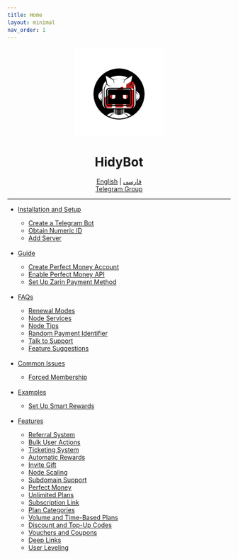 ```yaml
---
title: Home
layout: minimal
nav_order: 1
---
```


<head>
    <meta charset="utf-8">
    <link rel="stylesheet" href="https://b3h1z.github.io/HidyBot-Docs/assets/css/en-style.css">
</head>

<p align="center">
  <a href="https://b3h1z.github.io/HidyBot-Docs/" target="_blank" rel="noopener noreferrer">
    <img width="200" height="200" src="https://github.com/B3H1Z/Hiddify-Telegram-Bot/blob/main/Screenshots/icon.png?raw=True" alt="Hidy Bot">
  </a>
</p>
<h1 style="text-align: center;">
HidyBot
</h1>
<p align="center">
  <a href="https://b3h1z.github.io/HidyBot-Docs/">English</a> |
  <a href="https://b3h1z.github.io/HidyBot-Docs/">فارسی</a>
<br>
  <a href="https://t.me/HidyBotGroup">Telegram Group</a>
</p>

***

<div>
<ul>
  <li><a href="https://b3h1z.github.io/HidyBot-Docs/docs/fa/installation/install.html">Installation and Setup</a></li>
  <ul>
    <li><a href="https://b3h1z.github.io/HidyBot-Docs/docs/fa/installation/create-bot.html">Create a Telegram Bot</a></li>
    <li><a href="https://b3h1z.github.io/HidyBot-Docs/docs/fa/installation/numberic-id.html">Obtain Numeric ID</a></li>
    <li><a href="https://b3h1z.github.io/HidyBot-Docs/docs/fa/installation/add-server.html">Add Server</a></li>
  </ul>
<br>
  <li><a href="">Guide</a></li>
  <ul>
    <li><a href="https://b3h1z.github.io/HidyBot-Docs/docs/fa/guide/perfectmoney_create_account.html">Create Perfect Money Account</a></li>
    <li><a href="https://b3h1z.github.io/HidyBot-Docs/docs/fa/guide/perfectmoney_enable_api.html">Enable Perfect Money API</a></li>
    <li><a href="https://b3h1z.github.io/HidyBot-Docs/docs/fa/guide/zarin_add_product.html">Set Up Zarin Payment Method</a></li>
  </ul>
<br>
  <li><a href="">FAQs</a></li>
  <ul>
    <li><a href="https://b3h1z.github.io/HidyBot-Docs/docs/fa/faq/customer-support-tips.html">Renewal Modes</a></li>
    <li><a href="https://b3h1z.github.io/HidyBot-Docs/docs/fa/faq/node-server_tips.html">Node Services</a></li>
    <li><a href="https://b3h1z.github.io/HidyBot-Docs/docs/fa/faq/offer_features.html">Node Tips</a></li>
    <li><a href="https://b3h1z.github.io/HidyBot-Docs/docs/fa/faq/random_payment_identifier.html">Random Payment Identifier</a></li>
    <li><a href="https://b3h1z.github.io/HidyBot-Docs/docs/fa/faq/renewal_types.html">Talk to Support</a></li>
    <li><a href="https://b3h1z.github.io/HidyBot-Docs/docs/fa/faq/nodes_extra_service.html">Feature Suggestions</a></li>
  </ul>
<br>
  <li><a href="">Common Issues</a></li>
  <ul>
    <li><a href="https://b3h1z.github.io/HidyBot-Docs/docs/fa/common-issues/force_join.html">Forced Membership</a></li>
  </ul>
<br>
  <li><a href="">Examples</a></li>
  <ul>
    <li><a href="https://b3h1z.github.io/HidyBot-Docs/docs/fa/examples/automatic_rewards.html">Set Up Smart Rewards</a></li>
  </ul>
<br>
  <li><a href="">Features</a></li>
  <ul>
    <li><a href="https://b3h1z.github.io/HidyBot-Docs/docs/fa/features/referral_link.html">Referral System</a></li>
    <li><a href="https://b3h1z.github.io/HidyBot-Docs/docs/fa/features/bulk_user_actions.html">Bulk User Actions</a></li>
    <li><a href="https://b3h1z.github.io/HidyBot-Docs/docs/fa/features/advanced_ticketing.html">Ticketing System</a></li>
    <li><a href="https://b3h1z.github.io/HidyBot-Docs/docs/fa/features/automatic_rewards.html">Automatic Rewards</a></li>
    <li><a href="https://b3h1z.github.io/HidyBot-Docs/docs/fa/features/invite_gift.html">Invite Gift</a></li>
    <li><a href="https://b3h1z.github.io/HidyBot-Docs/docs/fa/features/multi-server_nodes.html">Node Scaling</a></li>
    <li><a href="https://b3h1z.github.io/HidyBot-Docs/docs/fa/features/subdomain_support.html">Subdomain Support</a></li>
    <li><a href="https://b3h1z.github.io/HidyBot-Docs/docs/fa/features/perfect_money_voucher.html">Perfect Money</a></li>
    <li><a href="https://b3h1z.github.io/HidyBot-Docs/docs/fa/features/unlimited_volume_plans.html">Unlimited Plans</a></li>
    <li><a href="https://b3h1z.github.io/HidyBot-Docs/docs/fa/features/link_subscription.html">Subscription Link</a></li>
    <li><a href="https://b3h1z.github.io/HidyBot-Docs/docs/fa/features/categorize_plans.html">Plan Categories</a></li>
    <li><a href="https://b3h1z.github.io/HidyBot-Docs/docs/fa/features/time_size_based_plans.html">Volume and Time-Based Plans</a></li>
    <li><a href="https://b3h1z.github.io/HidyBot-Docs/docs/fa/features/discount_and_top-up_codes.html">Discount and Top-Up Codes</a></li>
    <li><a href="https://b3h1z.github.io/HidyBot-Docs/docs/fa/features/vouchers_and_coupons.html">Vouchers and Coupons</a></li>
    <li><a href="https://b3h1z.github.io/HidyBot-Docs/docs/fa/features/deep_link.html">Deep Links</a></li>
    <li><a href="https://b3h1z.github.io/HidyBot-Docs/docs/fa/features/user_leveling.html">User Leveling</a></li>
  </ul>
</ul>
</div>
